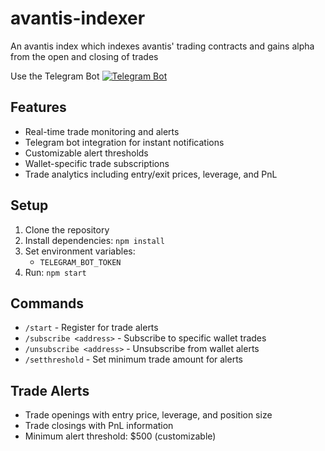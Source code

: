 # avantis-indexer

An avantis index which indexes avantis' trading contracts and gains alpha from the open and closing of trades

Use the Telegram Bot
[![Telegram Bot](https://img.shields.io/badge/Telegram-AvantisTrade-blue)](https://t.me/avantistrade_bot)

## Features

-   Real-time trade monitoring and alerts
-   Telegram bot integration for instant notifications
-   Customizable alert thresholds
-   Wallet-specific trade subscriptions
-   Trade analytics including entry/exit prices, leverage, and PnL

## Setup

1. Clone the repository
2. Install dependencies: `npm install`
3. Set environment variables:
    - `TELEGRAM_BOT_TOKEN`
4. Run: `npm start`

## Commands

-   `/start` - Register for trade alerts
-   `/subscribe <address>` - Subscribe to specific wallet trades
-   `/unsubscribe <address>` - Unsubscribe from wallet alerts
-   `/setthreshold` - Set minimum trade amount for alerts

## Trade Alerts

-   Trade openings with entry price, leverage, and position size
-   Trade closings with PnL information
-   Minimum alert threshold: $500 (customizable)
